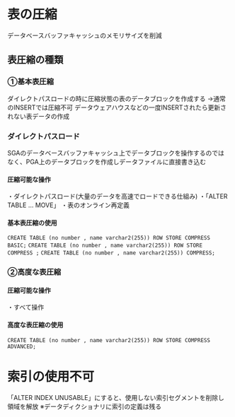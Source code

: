 # 表の圧縮
データベースバッファキャッシュのメモリサイズを削減
## 表圧縮の種類
### ①基本表圧縮
ダイレクトパスロードの時に圧縮状態の表のデータブロックを作成する
→通常のINSERTでは圧縮不可
データウェアハウスなどの一度INSERTされたら更新されない表データの作成
### ダイレクトパスロード
SGAのデータベースバッファキャッシュ上でデータブロックを操作するのではなく、PGA上のデータブロックを作成しデータファイルに直接書き込む




#### 圧縮可能な操作
・ダイレクトパスロード(大量のデータを高速でロードできる仕組み)
・「ALTER TABLE ... MOVE」
・表のオンライン再定義
#### 基本表圧縮の使用
`CREATE TABLE (no number , name varchar2(255)) ROW STORE COMPRESS BASIC;`
`CREATE TABLE (no number , name varchar2(255)) ROW STORE COMPRESS ;`
`CREATE TABLE (no number , name varchar2(255)) COMPRESS;`
### ②高度な表圧縮
#### 圧縮可能な操作
・すべて操作
#### 高度な表圧縮の使用
`CREATE TABLE (no number , name varchar2(255)) ROW STORE COMPRESS ADVANCED;`
# 索引の使用不可
「ALTER INDEX UNUSABLE」にすると、使用しない索引セグメントを削除し領域を解放 
※データディクショナリに索引の定義は残る
